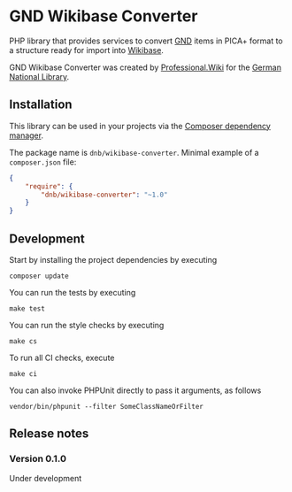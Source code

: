 # GND Wikibase Converter

PHP library that provides services to convert [GND] items in PICA+ format to
a structure ready for import into [Wikibase].

GND Wikibase Converter was created by [Professional.Wiki] for the [German National Library].

## Installation

This library can be used in your projects via the [Composer dependency manager].

The package name is `dnb/wikibase-converter`. Minimal example of a `composer.json` file:

```json
{
    "require": {
        "dnb/wikibase-converter": "~1.0"
    }
}
```

## Development

Start by installing the project dependencies by executing

    composer update

You can run the tests by executing

    make test

You can run the style checks by executing

    make cs

To run all CI checks, execute

    make ci

You can also invoke PHPUnit directly to pass it arguments, as follows

    vendor/bin/phpunit --filter SomeClassNameOrFilter

## Release notes

### Version 0.1.0

Under development



[Professional.Wiki]: https://professional.wiki
[Composer dependency manager]: https://getcomposer.org/
[German National Library]: https://www.dnb.de/
[Wikibase]: https://wikibase.consulting/what-is-wikibase/
[GND]: https://www.dnb.de/EN/Professionell/Standardisierung/GND/gnd_node.html